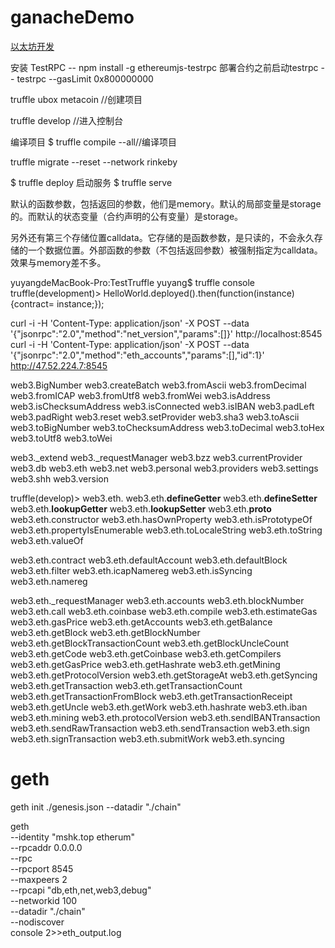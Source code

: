 # ganacheDemo

[以太坊开发](https://gasolin.gitbooks.io/learn-ethereum-dapp/content/?q=)

安装 TestRPC -- npm install -g ethereumjs-testrpc
部署合约之前启动testrpc     --   testrpc --gasLimit 0x800000000

truffle ubox metacoin //创建项目

truffle develop //进入控制台


编译项目
$ truffle compile --all//编译项目

truffle migrate --reset --network rinkeby

$ truffle deploy
启动服务
$ truffle serve

默认的函数参数，包括返回的参数，他们是memory。默认的局部变量是storage的。而默认的状态变量（合约声明的公有变量）是storage。

另外还有第三个存储位置calldata。它存储的是函数参数，是只读的，不会永久存储的一个数据位置。外部函数的参数（不包括返回参数）被强制指定为calldata。效果与memory差不多。

yuyangdeMacBook-Pro:TestTruffle yuyang$ truffle console
truffle(development)> HelloWorld.deployed().then(function(instance){contract= instance;});

curl -i -H 'Content-Type: application/json' -X POST --data '{"jsonrpc":"2.0","method":"net_version","params":[]}' http://localhost:8545
curl  -i -H 'Content-Type: application/json' -X POST --data '{"jsonrpc":"2.0","method":"eth_accounts","params":[],"id":1}' http://47.52.224.7:8545

web3.BigNumber             web3.createBatch           web3.fromAscii             web3.fromDecimal
web3.fromICAP              web3.fromUtf8              web3.fromWei               web3.isAddress
web3.isChecksumAddress     web3.isConnected           web3.isIBAN                web3.padLeft
web3.padRight              web3.reset                 web3.setProvider           web3.sha3
web3.toAscii               web3.toBigNumber           web3.toChecksumAddress     web3.toDecimal
web3.toHex                 web3.toUtf8                web3.toWei

web3._extend               web3._requestManager       web3.bzz                   web3.currentProvider
web3.db                    web3.eth                   web3.net                   web3.personal
web3.providers             web3.settings              web3.shh                   web3.version

truffle(develop)> web3.eth.
web3.eth.__defineGetter__          web3.eth.__defineSetter__          web3.eth.__lookupGetter__
web3.eth.__lookupSetter__          web3.eth.__proto__                 web3.eth.constructor
web3.eth.hasOwnProperty            web3.eth.isPrototypeOf             web3.eth.propertyIsEnumerable
web3.eth.toLocaleString            web3.eth.toString                  web3.eth.valueOf

web3.eth.contract                  web3.eth.defaultAccount            web3.eth.defaultBlock
web3.eth.filter                    web3.eth.icapNamereg               web3.eth.isSyncing
web3.eth.namereg

web3.eth._requestManager           web3.eth.accounts                  web3.eth.blockNumber
web3.eth.call                      web3.eth.coinbase                  web3.eth.compile
web3.eth.estimateGas               web3.eth.gasPrice                  web3.eth.getAccounts
web3.eth.getBalance                web3.eth.getBlock                  web3.eth.getBlockNumber
web3.eth.getBlockTransactionCount  web3.eth.getBlockUncleCount        web3.eth.getCode
web3.eth.getCoinbase               web3.eth.getCompilers              web3.eth.getGasPrice
web3.eth.getHashrate               web3.eth.getMining                 web3.eth.getProtocolVersion
web3.eth.getStorageAt              web3.eth.getSyncing                web3.eth.getTransaction
web3.eth.getTransactionCount       web3.eth.getTransactionFromBlock   web3.eth.getTransactionReceipt
web3.eth.getUncle                  web3.eth.getWork                   web3.eth.hashrate
web3.eth.iban                      web3.eth.mining                    web3.eth.protocolVersion
web3.eth.sendIBANTransaction       web3.eth.sendRawTransaction        web3.eth.sendTransaction
web3.eth.sign                      web3.eth.signTransaction           web3.eth.submitWork
web3.eth.syncing

# geth
geth init ./genesis.json --datadir "./chain"

geth \
  --identity "mshk.top etherum" \
  --rpcaddr 0.0.0.0 \
  --rpc \
  --rpcport 8545 \
  --maxpeers 2 \
  --rpcapi "db,eth,net,web3,debug" \
  --networkid 100 \
  --datadir "./chain" \
  --nodiscover \
    console 2>>eth_output.log